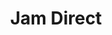 ---
layout: post
title: Jam Direct
category: portfolio
description: worked as full stack within multiple teams to develope tools that generates $100,000 in revenue annually 
image: /assets/images/Jam_Direct_logo.png
nav-menu: false
---